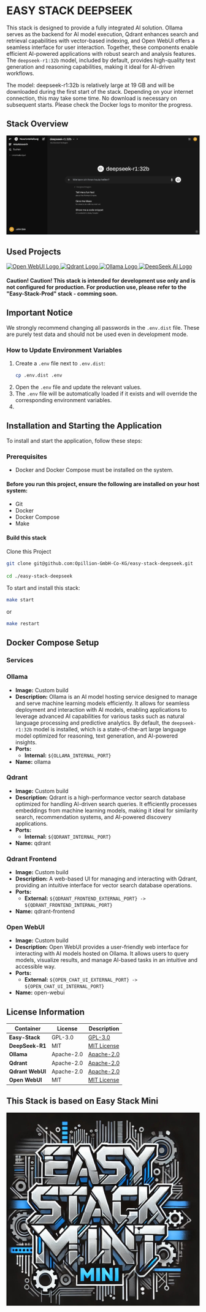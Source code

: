 # EASY STACK DEEPSEEK

This stack is designed to provide a fully integrated AI solution. Ollama serves as the backend for AI model execution, Qdrant enhances search and retrieval capabilities with vector-based indexing, and Open WebUI offers a seamless interface for user interaction. Together, these components enable efficient AI-powered applications with robust search and analysis features. The `deepseek-r1:32b` model, included by default, provides high-quality text generation and reasoning capabilities, making it ideal for AI-driven workflows.

The model: deepseek-r1:32b is relatively large at 19 GB and will be downloaded during the first start of the stack. Depending on your internet connection, this may take some time. No download is necessary on subsequent starts. Please check the Docker logs to monitor the progress.

## **Stack Overview**
![Alt text](.makefile/assets/app.png?raw=true" "Open Webui")

## Used Projects
<a href="https://github.com/open-webui/open-webui">
    <img src="https://avatars.githubusercontent.com/u/158137808?s=48&v=4" width="150" alt="Open WebUI Logo">
</a>
<a href="https://raw.githubusercontent.com/qdrant/qdrant">
    <img src="https://raw.githubusercontent.com/qdrant/qdrant/master/docs/logo.svg" width="150" alt="Qdrant Logo">
</a>
<a href="https://github.com/ollama/ollama">
    <img src="https://github.com/ollama/ollama/assets/3325447/0d0b44e2-8f4a-4e99-9b52-a5c1c741c8f7" width="150" alt="Ollama Logo">
</a>
<a href="https://raw.githubusercontent.com/deepseek-ai/DeepSeek-V2">
    <img src="https://raw.githubusercontent.com/deepseek-ai/DeepSeek-V2/refs/heads/main/figures/logo.svg" width="150" alt="DeepSeek AI Logo">
</a>


#### Caution! Caution! This stack is intended for development use only and is not configured for production. For production use, please refer to the "Easy-Stack-Prod" stack - comming soon.

## Important Notice

We strongly recommend changing all passwords in the `.env.dist` file. These are purely test data and should not be used even in development mode.

### How to Update Environment Variables

1. Create a `.env` file next to `.env.dist`:
   ```sh
   cp .env.dist .env
   ```
2. Open the `.env` file and update the relevant values.
3. The `.env` file will be automatically loaded if it exists and will override the corresponding environment variables.
4. 

## Installation and Starting the Application
To install and start the application, follow these steps:

### Prerequisites
- Docker and Docker Compose must be installed on the system.

#### Before you run this project, ensure the following are installed on your host system:

- Git
- Docker
- Docker Compose
- Make

#### Build this stack

Clone this Project

```sh
git clone git@github.com:Opillion-GmbH-Co-KG/easy-stack-deepseek.git

cd ./easy-stack-deepseek

 ```

To start and install this stack:

```sh
make start
 ```
or

```sh
make restart
```
## Docker Compose Setup

### **Services**

### **Ollama**
- **Image:** Custom build
- **Description:** Ollama is an AI model hosting service designed to manage and serve machine learning models efficiently. It allows for seamless deployment and interaction with AI models, enabling applications to leverage advanced AI capabilities for various tasks such as natural language processing and predictive analytics. By default, the `deepseek-r1:32b` model is installed, which is a state-of-the-art large language model optimized for reasoning, text generation, and AI-powered insights.
- **Ports:**
  - **Internal:** `${OLLAMA_INTERNAL_PORT}`
- **Name:** ollama

### **Qdrant**
- **Image:** Custom build
- **Description:** Qdrant is a high-performance vector search database optimized for handling AI-driven search queries. It efficiently processes embeddings from machine learning models, making it ideal for similarity search, recommendation systems, and AI-powered discovery applications.
- **Ports:**
  - **Internal:** `${QDRANT_INTERNAL_PORT}`
- **Name:** qdrant

### **Qdrant Frontend**
- **Image:** Custom build
- **Description:** A web-based UI for managing and interacting with Qdrant, providing an intuitive interface for vector search database operations.
- **Ports:**
  - **External:** `${QDRANT_FRONTEND_EXTERNAL_PORT} -> ${QDRANT_FRONTEND_INTERNAL_PORT}`
- **Name:** qdrant-frontend

### **Open WebUI**
- **Image:** Custom build
- **Description:** Open WebUI provides a user-friendly web interface for interacting with AI models hosted on Ollama. It allows users to query models, visualize results, and manage AI-based tasks in an intuitive and accessible way.
- **Ports:**
  - **External:** `${OPEN_CHAT_UI_EXTERNAL_PORT} -> ${OPEN_CHAT_UI_INTERNAL_PORT}`
- **Name:** open-webui

## License Information

| Container          | License     | Description                                                |
|--------------------|-------------|------------------------------------------------------------|
| **Easy-Stack**     | GPL-3.0     | [GPL-3.0](https://www.gnu.org/licenses/gpl-3.0.html)       |
| **DeepSeek-R1**    | MIT         | [MIT License](https://github.com/deepseek-ai/deepseek-llm) |
| **Ollama**         | Apache-2.0  | [Apache-2.0](https://github.com/jmorganca/ollama)          |
| **Qdrant**         | Apache-2.0  | [Apache-2.0](https://github.com/qdrant/qdrant)             |
| **Qdrant WebUI**   | Apache-2.0  | [Apache-2.0](https://github.com/qdrant/qdrant-webui)       |
| **Open WebUI**     | MIT         | [MIT License](https://github.com/open-webui/open-webui)    |



## This Stack is based on Easy Stack Mini

[![Easy Stack Mini - DALL-E Image](.makefile/assets/easy-stack-mini.jpg?raw=true)](https://github.com/Opillion-GmbH-Co-KG/easy-stack-mini)


